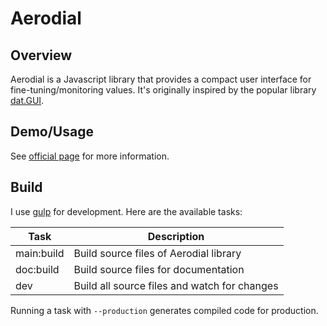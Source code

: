 Aerodial
========

Overview
--------
Aerodial is a Javascript library that provides a compact user interface for fine-tuning/monitoring values. It's originally inspired by the popular library [dat.GUI](http://workshop.chromeexperiments.com/examples/gui/).


Demo/Usage
----------
See [official page](https://www.mechanikadesign.com/aerodial/) for more information.


Build
-----
I use [gulp](http://gulpjs.com/) for development. Here are the available tasks:

| Task       | Description |
| ---------- | ----------- |
| main:build | Build source files of Aerodial library |
| doc:build  | Build source files for documentation |
| dev        | Build all source files and watch for changes |

Running a task with `--production` generates compiled code for production.
